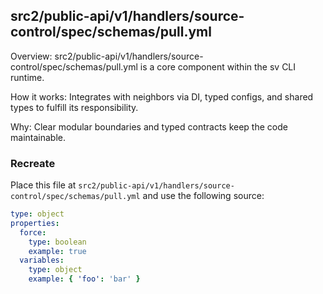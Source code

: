 ## src2/public-api/v1/handlers/source-control/spec/schemas/pull.yml

Overview: src2/public-api/v1/handlers/source-control/spec/schemas/pull.yml is a core component within the sv CLI runtime.

How it works: Integrates with neighbors via DI, typed configs, and shared types to fulfill its responsibility.

Why: Clear modular boundaries and typed contracts keep the code maintainable.

### Recreate

Place this file at `src2/public-api/v1/handlers/source-control/spec/schemas/pull.yml` and use the following source:

```yaml
type: object
properties:
  force:
    type: boolean
    example: true
  variables:
    type: object
    example: { 'foo': 'bar' }

```
